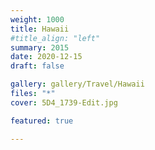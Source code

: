```yaml
---
weight: 1000
title: Hawaii
#title_align: "left"
summary: 2015 
date: 2020-12-15
draft: false

gallery: gallery/Travel/Hawaii
files: "*"
cover: 5D4_1739-Edit.jpg

featured: true

---
```

